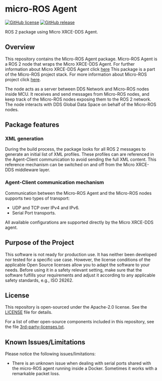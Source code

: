 # micro-ROS Agent

[![GitHub license](https://img.shields.io/github/license/microROS/micro-ROS-Agent.svg)](https://github.com/microROS/micro-ROS-Agent)
[![GitHub release](https://img.shields.io/github/release/microROS/micro-ROS-Agent.svg)](https://github.com/microROS/micro-ROS-Agent/releases)

ROS 2 package using Micro XRCE-DDS Agent.

## Overview

This repository contains the Micro-ROS Agent package.
Micro-ROS Agent is a ROS 2 node that wraps the Micro XRCE-DDS Agent.
For further information about Micro XRCE-DDS Agent click [here](https://github.com/eProsima/Micro-XRCE-DDS-Agent)
This package is a part of the Micro-ROS project stack.
For more information about Micro-ROS project click [here](https://micro-ros.github.io/).

The node acts as a server between DDS Network and Micro-ROS nodes inside MCU.
It receives and send messages from Micro-ROS nodes, and keep track of the Micro-ROS nodes exposing them to the ROS 2 network.
The node interacts with DDS Global Data Space on behalf of the Micro-ROS nodes.

## Package features

### XML generation

During the build process, the package looks for all ROS 2 messages to generate an initial list of XML profiles.
These profiles can are referenced in the Agent-Client communication to avoid sending the full XML content.
This reference mechanism can be switched on and off from the Micro XRCE-DDS middleware layer.

### Agent-Client communication mechanism

Communication between the Micro-ROS Agent and the Micro-ROS nodes supports two types of transport:

- UDP and TCP over IPv4 and IPv6.
- Serial Port transports.

All available configurations are supported directly by the Micro XRCE-DDS agent.

## Purpose of the Project

This software is not ready for production use. It has neither been developed nor
tested for a specific use case. However, the license conditions of the
applicable Open Source licenses allow you to adapt the software to your needs.
Before using it in a safety relevant setting, make sure that the software
fulfills your requirements and adjust it according to any applicable safety
standards, e.g., ISO 26262.

## License

This repository is open-sourced under the Apache-2.0 license. See the [LICENSE](LICENSE) file for details.

For a list of other open-source components included in this repository,
see the file [3rd-party-licenses.txt](3rd-party-licenses.txt).

## Known Issues/Limitations

Please notice the following issues/limitations:

* There is an unknown issue when dealing with serial ports shared with the micro-ROS agent running inside a Docker. Sometimes it works with a remarkable packet loss.

